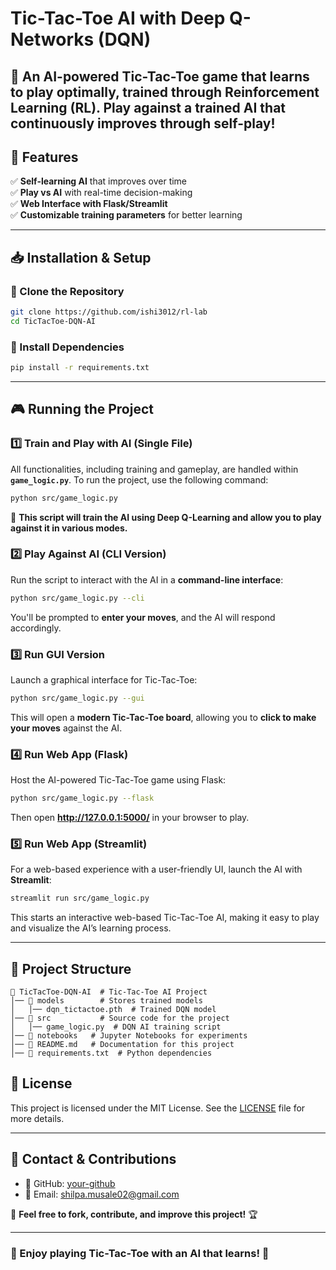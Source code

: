 # Tic-Tac-Toe AI with Deep Q-Networks (DQN)

<!-- 🚀 An AI-powered **Tic-Tac-Toe game** that learns to play optimally using **Deep Q-Networks (DQN)**, trained through **Reinforcement Learning (RL)**. Play against a trained AI that continuously improves through self-play! -->
🚀 An AI-powered **Tic-Tac-Toe game** that learns to play optimally, trained through **Reinforcement Learning (RL)**. Play against a trained AI that continuously improves through self-play! 
---

## 📌 Features
<!-- ✅ **AI-powered Tic-Tac-Toe** with **DQN (Deep Q-Networks)**   -->
✅ **Self-learning AI** that improves over time  
✅ **Play vs AI** with real-time decision-making  
✅ **Web Interface with Flask/Streamlit**  
✅ **Customizable training parameters** for better learning  

---

## 📥 Installation & Setup
### 🔹 Clone the Repository
```bash
git clone https://github.com/ishi3012/rl-lab
cd TicTacToe-DQN-AI
```

### 🔹 Install Dependencies
```bash
pip install -r requirements.txt
```

---

## 🎮 Running the Project

### 1️⃣ Train and Play with AI (Single File)
All functionalities, including training and gameplay, are handled within **`game_logic.py`**. To run the project, use the following command:
```bash
python src/game_logic.py
```
📌 **This script will train the AI using Deep Q-Learning and allow you to play against it in various modes.**

### 2️⃣ Play Against AI (CLI Version)
Run the script to interact with the AI in a **command-line interface**:
```bash
python src/game_logic.py --cli
```
You'll be prompted to **enter your moves**, and the AI will respond accordingly.

### 3️⃣ Run GUI Version
Launch a graphical interface for Tic-Tac-Toe:
```bash
python src/game_logic.py --gui
```
This will open a **modern Tic-Tac-Toe board**, allowing you to **click to make your moves** against the AI.

### 4️⃣ Run Web App (Flask)
Host the AI-powered Tic-Tac-Toe game using Flask:
```bash
python src/game_logic.py --flask
```
Then open **http://127.0.0.1:5000/** in your browser to play.

### 5️⃣ Run Web App (Streamlit)
For a web-based experience with a user-friendly UI, launch the AI with **Streamlit**:
```bash
streamlit run src/game_logic.py
```
This starts an interactive web-based Tic-Tac-Toe AI, making it easy to play and visualize the AI’s learning process.

---





## 📂 Project Structure
```
📂 TicTacToe-DQN-AI  # Tic-Tac-Toe AI Project
│── 📂 models        # Stores trained models
│   │── dqn_tictactoe.pth  # Trained DQN model
│── 📂 src           # Source code for the project
│   │── game_logic.py  # DQN AI training script
│── 📂 notebooks   # Jupyter Notebooks for experiments
│── 📜 README.md   # Documentation for this project
│── 📜 requirements.txt  # Python dependencies
```

<!-- ---

## ⚡ Customization
- Adjust **AI Training Parameters** in `src/train_dqn.py`  
- Modify **GUI Design** in `src/gui_tictactoe.py`  
- Customize **Web Interface** in `src/app.py` (Flask) or `src/streamlit_app.py`  

--- -->

<!-- ## 🚀 Deployment Options
✅ **Flask & Render:** Deploy Tic-Tac-Toe AI using **Flask + Render.com**  
✅ **Streamlit Cloud:** Deploy **Tic-Tac-Toe AI** on **Streamlit Sharing**  
✅ **GitHub Actions:** Automate training updates & deployment  

--- -->

## 📜 License

This project is licensed under the MIT License. See the [LICENSE](./LICENSE) file for more details.

---

## 📩 Contact & Contributions
- 🔗 GitHub: [your-github](https://github.com/ishi3012)
- 📧 Email: shilpa.musale02@gmail.com

🚀 **Feel free to fork, contribute, and improve this project!** 🏆

---

### 🎉 Enjoy playing Tic-Tac-Toe with an AI that learns! 🚀

